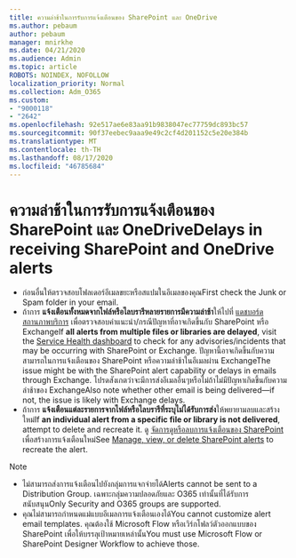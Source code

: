 ```yaml
---
title: ความล่าช้าในการรับการแจ้งเตือนของ SharePoint และ OneDrive
ms.author: pebaum
author: pebaum
manager: mnirkhe
ms.date: 04/21/2020
ms.audience: Admin
ms.topic: article
ROBOTS: NOINDEX, NOFOLLOW
localization_priority: Normal
ms.collection: Adm_O365
ms.custom:
- "9000118"
- "2642"
ms.openlocfilehash: 92e517ae6e83aa91b9838047ec77759dc893bc57
ms.sourcegitcommit: 90f37eebec9aaa9e49c2cf4d201152c5e20e384b
ms.translationtype: MT
ms.contentlocale: th-TH
ms.lasthandoff: 08/17/2020
ms.locfileid: "46785684"
---
```

# <a name="delays-in-receiving-sharepoint-and-onedrive-alerts"></a><span data-ttu-id="723c1-102">ความล่าช้าในการรับการแจ้งเตือนของ SharePoint และ OneDrive</span><span class="sxs-lookup"><span data-stu-id="723c1-102">Delays in receiving SharePoint and OneDrive alerts</span></span>

- <span data-ttu-id="723c1-103">ก่อนอื่นให้ตรวจสอบโฟลเดอร์อีเมลขยะหรือสแปมในอีเมลของคุณ</span><span class="sxs-lookup"><span data-stu-id="723c1-103">First check the Junk or Spam folder in your email.</span></span>
- <span data-ttu-id="723c1-104">ถ้าการ **แจ้งเตือนทั้งหมดจากไฟล์หรือไลบรารีหลายรายการมีความล่าช้า**ให้ไปที่ [แดชบอร์ดสถานภาพบริการ](https://portal.office.com/adminportal/home?ref=/servicehealth) เพื่อตรวจสอบคำแนะนำ/กรณีปัญหาที่อาจเกิดขึ้นกับ SharePoint หรือ Exchange</span><span class="sxs-lookup"><span data-stu-id="723c1-104">If **all alerts from multiple files or libraries are delayed**, visit the [Service Health dashboard](https://portal.office.com/adminportal/home?ref=/servicehealth) to check for any advisories/incidents that may be occurring with SharePoint or Exchange.</span></span> <span data-ttu-id="723c1-105">ปัญหานี้อาจเกิดขึ้นกับความสามารถในการแจ้งเตือนของ SharePoint หรือความล่าช้าในอีเมลผ่าน Exchange</span><span class="sxs-lookup"><span data-stu-id="723c1-105">The issue might be with the SharePoint alert capability or delays in emails through Exchange.</span></span> <span data-ttu-id="723c1-106">โปรดสังเกตว่าจะมีการส่งอีเมลอื่นๆหรือไม่ถ้าไม่มีปัญหาเกิดขึ้นกับความล่าช้าของ Exchange</span><span class="sxs-lookup"><span data-stu-id="723c1-106">Also note whether other email is being delivered—if not, the issue is likely with Exchange delays.</span></span>
- <span data-ttu-id="723c1-107">ถ้าการ **แจ้งเตือนแต่ละรายการจากไฟล์หรือไลบรารีที่ระบุไม่ได้รับการส่ง**ให้พยายามลบและสร้างใหม่</span><span class="sxs-lookup"><span data-stu-id="723c1-107">If **an individual alert from a specific file or library is not delivered**, attempt to delete and recreate it.</span></span> <span data-ttu-id="723c1-108">ดู [จัดการดูหรือลบการแจ้งเตือนของ SharePoint](https://support.microsoft.com/office/99dfb19c-9a90-4a8c-aba1-aa8c8afb0de2) เพื่อสร้างการแจ้งเตือนใหม่</span><span class="sxs-lookup"><span data-stu-id="723c1-108">See [Manage, view, or delete SharePoint alerts](https://support.microsoft.com/office/99dfb19c-9a90-4a8c-aba1-aa8c8afb0de2) to recreate the alert.</span></span>

> [!NOTE]
> - <span data-ttu-id="723c1-109">ไม่สามารถส่งการแจ้งเตือนไปยังกลุ่มการแจกจ่ายได้</span><span class="sxs-lookup"><span data-stu-id="723c1-109">Alerts cannot be sent to a Distribution Group.</span></span> <span data-ttu-id="723c1-110">เฉพาะกลุ่มความปลอดภัยและ O365 เท่านั้นที่ได้รับการสนับสนุน</span><span class="sxs-lookup"><span data-stu-id="723c1-110">Only Security and O365 groups are supported.</span></span>
> - <span data-ttu-id="723c1-111">คุณไม่สามารถกำหนดแม่แบบอีเมลการแจ้งเตือนเองได้</span><span class="sxs-lookup"><span data-stu-id="723c1-111">You cannot customize alert email templates.</span></span> <span data-ttu-id="723c1-112">คุณต้องใช้ Microsoft Flow หรือเวิร์กโฟลว์ตัวออกแบบของ SharePoint เพื่อให้บรรลุเป้าหมายเหล่านั้น</span><span class="sxs-lookup"><span data-stu-id="723c1-112">You must use Microsoft Flow or SharePoint Designer Workflow to achieve those.</span></span>
